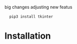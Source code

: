 big changes
adjusting new featus
<pre class=notranslate> <code> pip3 install tkinter </code> </pre>
<h1> Installation </h1>
